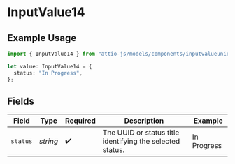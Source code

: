 # InputValue14

## Example Usage

```typescript
import { InputValue14 } from "attio-js/models/components/inputvalueunion.js";

let value: InputValue14 = {
  status: "In Progress",
};
```

## Fields

| Field                                                     | Type                                                      | Required                                                  | Description                                               | Example                                                   |
| --------------------------------------------------------- | --------------------------------------------------------- | --------------------------------------------------------- | --------------------------------------------------------- | --------------------------------------------------------- |
| `status`                                                  | *string*                                                  | :heavy_check_mark:                                        | The UUID or status title identifying the selected status. | In Progress                                               |